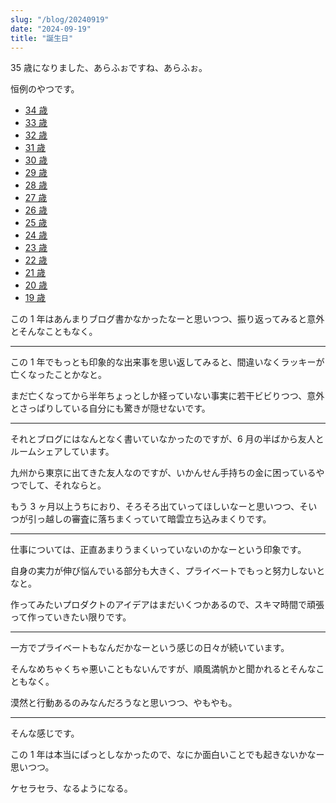 ```yaml
---
slug: "/blog/20240919"
date: "2024-09-19"
title: "誕生日"
---
```


35 歳になりました、あらふぉですね、あらふぉ。

恒例のやつです。

- [34 歳](https://kkweb.io/blog/20230920)
- [33 歳](https://kkweb.io/blog/20220923)
- [32 歳](https://kkweb.io/blog/20210919)
- [31 歳](https://kkweb.io/blog/20200919)
- [30 歳](https://kkweb.io/blog/20190919)
- [29 歳](https://kkweb.io/blog/20180919)
- [28 歳](http://piroshiki0919.blog116.fc2.com/blog-entry-1214.html)
- [27 歳](http://piroshiki0919.blog116.fc2.com/blog-entry-1173.html)
- [26 歳](http://piroshiki0919.blog116.fc2.com/blog-entry-1092.html)
- [25 歳](http://piroshiki0919.blog116.fc2.com/blog-entry-1073.html)
- [24 歳](http://piroshiki0919.blog116.fc2.com/blog-entry-1037.html)
- [23 歳](http://piroshiki0919.blog116.fc2.com/blog-entry-984.html)
- [22 歳](http://piroshiki0919.blog116.fc2.com/blog-entry-905.html)
- [21 歳](http://piroshiki0919.blog116.fc2.com/blog-entry-791.html)
- [20 歳](http://piroshiki0919.blog116.fc2.com/blog-entry-405.html)
- [19 歳](http://piroshiki0919.blog116.fc2.com/blog-entry-73.html)

この 1 年はあんまりブログ書かなかったなーと思いつつ、振り返ってみると意外とそんなこともなく。

---

この 1 年でもっとも印象的な出来事を思い返してみると、間違いなくラッキーが亡くなったことかなと。

まだ亡くなってから半年ちょっとしか経っていない事実に若干ビビりつつ、意外とさっぱりしている自分にも驚きが隠せないです。

---

それとブログにはなんとなく書いていなかったのですが、6 月の半ばから友人とルームシェアしています。

九州から東京に出てきた友人なのですが、いかんせん手持ちの金に困っているやつでして、それならと。

もう 3 ヶ月以上うちにおり、そろそろ出ていってほしいなーと思いつつ、そいつが引っ越しの審査に落ちまくっていて暗雲立ち込みまくりです。

---

仕事については、正直あまりうまくいっていないのかなーという印象です。

自身の実力が伸び悩んでいる部分も大きく、プライベートでもっと努力しないとなと。

作ってみたいプロダクトのアイデアはまだいくつかあるので、スキマ時間で頑張って作っていきたい限りです。

---

一方でプライベートもなんだかなーという感じの日々が続いています。

そんなめちゃくちゃ悪いこともないんですが、順風満帆かと聞かれるとそんなこともなく。

漠然と行動あるのみなんだろうなと思いつつ、やもやも。

---

そんな感じです。

この 1 年は本当にぱっとしなかったので、なにか面白いことでも起きないかなー思いつつ。

ケセラセラ、なるようになる。
